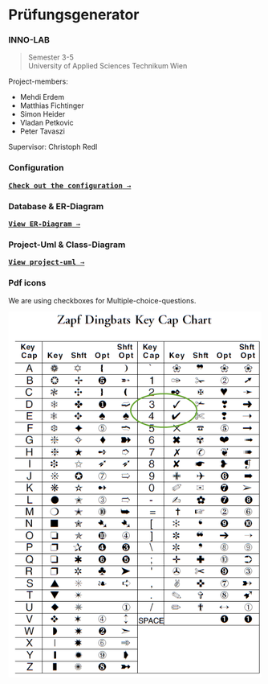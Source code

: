 # Prüfungsgenerator
### INNO-LAB


>Semester 3-5 \
>University of Applied Sciences Technikum Wien

Project-members: 
- Mehdi Erdem 
- Matthias Fichtinger 
- Simon Heider 
- Vladan Petkovic 
- Peter Tavaszi

Supervisor: Christoph Redl

### Configuration
[<kbd>**Check out the configuration** &rarr;</kbd>](docs/sites/config.md)

### Database & ER-Diagram
[<kbd>**View ER-Diagram** &rarr;</kbd>](docs/sites/er_diagram.md)

### Project-Uml & Class-Diagram
[<kbd>**View project-uml** &rarr;</kbd>](docs/sites/projekt.puml)

### Pdf icons

We are using checkboxes for Multiple-choice-questions.

<img src="./docs/pictures/pdf_icons.png">